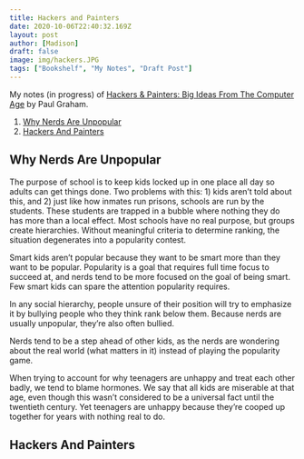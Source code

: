 ```yaml
---
title: Hackers and Painters
date: 2020-10-06T22:40:32.169Z
layout: post
author: [Madison]
draft: false
image: img/hackers.JPG
tags: ["Bookshelf", "My Notes", "Draft Post"]
---
```


My notes (in progress) of [Hackers & Painters: Big Ideas From The Computer Age](https://www.amazon.com/Hackers-Painters-Big-Ideas-Computer/dp/1449389554) by Paul Graham.

1. [Why Nerds Are Unpopular](#why-nerds)
2. [Hackers And Painters](#hackers-and-painters)

##  Why Nerds Are Unpopular <a name="why-nerds"></a>

The purpose of school is to keep kids locked up in one place all day so adults can get things done. Two problems with this: 1) kids aren’t told about this, and 2) just like how inmates run prisons, schools are run by the students. These students are trapped in a bubble where nothing they do has more than a local effect. Most schools have no real purpose, but groups create hierarchies. Without meaningful criteria to determine ranking, the situation degenerates into a popularity contest. 

Smart kids aren’t popular because they want to be smart more than they want to be popular. Popularity is a goal that requires full time focus to succeed at, and nerds tend to be more focused on the goal of being smart. Few smart kids can spare the attention popularity requires. 

In any social hierarchy, people unsure of their position will try to emphasize it by bullying people who they think rank below them. Because nerds are usually unpopular, they’re also often bullied. 

Nerds tend to be a step ahead of other kids, as the nerds are wondering about the real world (what matters in it) instead of playing the popularity game. 

When trying to account for why teenagers are unhappy and treat each other badly, we tend to blame hormones. We say that all kids are miserable at that age, even though this wasn’t considered to be a universal fact until the twentieth century. Yet teenagers are unhappy because they’re cooped up together for years with nothing real to do. 

##  Hackers And Painters <a name="hackers-and-painters"></a>


